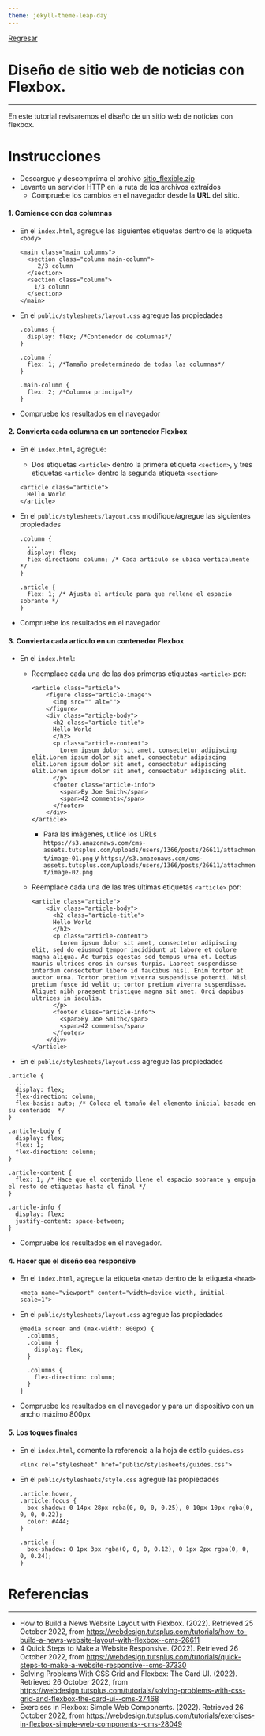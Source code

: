 ```yaml
---
theme: jekyll-theme-leap-day
---
```


[Regresar](/DAWM/)


Diseño de sitio web de noticias con Flexbox.
============================================

* * *

En este tutorial revisaremos el diseño de un sitio web de noticias con flexbox.


Instrucciones
===============

* Descargue y descomprima el archivo [sitio_flexible.zip](../ejercicios/sitio_flexible.zip)
* Levante un servidor HTTP en la ruta de los archivos extraídos
  + Compruebe los cambios en el navegador desde la **URL** del sitio.

#### 1. Comience con dos columnas

* En el `index.html`, agregue las siguientes etiquetas dentro de la etiqueta `<body>`

  ```
  <main class="main columns">
    <section class="column main-column">
       2/3 column
    </section>
    <section class="column">
      1/3 column
    </section>
  </main>
  ```

* En el `public/stylesheets/layout.css` agregue las propiedades

  ```
  .columns {
    display: flex; /*Contenedor de columnas*/
  }

  .column {
    flex: 1; /*Tamaño predeterminado de todas las columnas*/
  }

  .main-column {
    flex: 2; /*Columna principal*/
  }
  ```

* Compruebe los resultados en el navegador

#### 2. Convierta cada columna en un contenedor Flexbox


* En el `index.html`, agregue:
  + Dos etiquetas `<article>` dentro la primera etiqueta `<section>`, y tres etiquetas `<article>` dentro la segunda etiqueta `<section>`

  ```
  <article class="article">
    Hello World
  </article>
  ```


* En el `public/stylesheets/layout.css` modifique/agregue las siguientes propiedades

  ```
  .column {
    ...
    display: flex;
    flex-direction: column; /* Cada artículo se ubica verticalmente */
  }
   
  .article {
    flex: 1; /* Ajusta el artículo para que rellene el espacio sobrante */
  }
  ```

* Compruebe los resultados en el navegador


#### 3. Convierta cada artículo en un contenedor Flexbox 

* En el `index.html`:
  + Reemplace cada una de las dos primeras etiquetas `<article>` por:


      ```
      <article class="article">
          <figure class="article-image">
            <img src="" alt="">
          </figure>
          <div class="article-body">
            <h2 class="article-title">
            Hello World
            </h2>
            <p class="article-content">
              Lorem ipsum dolor sit amet, consectetur adipiscing elit.Lorem ipsum dolor sit amet, consectetur adipiscing elit.Lorem ipsum dolor sit amet, consectetur adipiscing elit.Lorem ipsum dolor sit amet, consectetur adipiscing elit.
            </p>
            <footer class="article-info">
              <span>By Joe Smith</span>
              <span>42 comments</span>
            </footer>
          </div>
      </article>
      ```

    - Para las imágenes, utilice los URLs 
    `https://s3.amazonaws.com/cms-assets.tutsplus.com/uploads/users/1366/posts/26611/attachment/image-01.png` y 
    `https://s3.amazonaws.com/cms-assets.tutsplus.com/uploads/users/1366/posts/26611/attachment/image-02.png`

  + Reemplace cada una de las tres últimas etiquetas `<article>` por:

      ```
      <article class="article">
          <div class="article-body">
            <h2 class="article-title">
            Hello World
            </h2>
            <p class="article-content">
              Lorem ipsum dolor sit amet, consectetur adipiscing elit, sed do eiusmod tempor incididunt ut labore et dolore magna aliqua. Ac turpis egestas sed tempus urna et. Lectus mauris ultrices eros in cursus turpis. Laoreet suspendisse interdum consectetur libero id faucibus nisl. Enim tortor at auctor urna. Tortor pretium viverra suspendisse potenti. Nisl pretium fusce id velit ut tortor pretium viverra suspendisse. Aliquet nibh praesent tristique magna sit amet. Orci dapibus ultrices in iaculis. 
            </p>
            <footer class="article-info">
              <span>By Joe Smith</span>
              <span>42 comments</span>
            </footer>
          </div>
      </article>
      ```   

* En el `public/stylesheets/layout.css` agregue las propiedades

```
.article {
  ...
  display: flex;
  flex-direction: column;
  flex-basis: auto; /* Coloca el tamaño del elemento inicial basado en su contenido  */
}
 
.article-body {
  display: flex;
  flex: 1;
  flex-direction: column;
}
 
.article-content {
  flex: 1; /* Hace que el contenido llene el espacio sobrante y empuja el resto de etiquetas hasta el final */
}

.article-info {
  display: flex;
  justify-content: space-between;
}
```

* Compruebe los resultados en el navegador.

#### 4. Hacer que el diseño sea responsive

* En el `index.html`, agregue la etiqueta `<meta>` dentro de la etiqueta `<head>`

  ```
  <meta name="viewport" content="width=device-width, initial-scale=1">
  ```

* En el `public/stylesheets/layout.css` agregue las propiedades

  ```
  @media screen and (max-width: 800px) {
    .columns,
    .column {
      display: flex;
    }

    .columns {
      flex-direction: column;
    }
  }
  ```

* Compruebe los resultados en el navegador y para un dispositivo con un ancho máximo 800px

#### 5. Los toques finales

* En el `index.html`, comente la referencia a la hoja de estilo `guides.css`

  ```
  <link rel="stylesheet" href="public/stylesheets/guides.css">
  ```


* En el `public/stylesheets/style.css` agregue las propiedades

  ```
  .article:hover,
  .article:focus {
    box-shadow: 0 14px 28px rgba(0, 0, 0, 0.25), 0 10px 10px rgba(0, 0, 0, 0.22);
    color: #444;
  }

  .article {
    box-shadow: 0 1px 3px rgba(0, 0, 0, 0.12), 0 1px 2px rgba(0, 0, 0, 0.24);
  }
  ```


Referencias 
===========

* * *

* How to Build a News Website Layout with Flexbox. (2022). Retrieved 25 October 2022, from https://webdesign.tutsplus.com/tutorials/how-to-build-a-news-website-layout-with-flexbox--cms-26611
* 4 Quick Steps to Make a Website Responsive. (2022). Retrieved 26 October 2022, from https://webdesign.tutsplus.com/tutorials/quick-steps-to-make-a-website-responsive--cms-37330
* Solving Problems With CSS Grid and Flexbox: The Card UI. (2022). Retrieved 26 October 2022, from https://webdesign.tutsplus.com/tutorials/solving-problems-with-css-grid-and-flexbox-the-card-ui--cms-27468
* Exercises in Flexbox: Simple Web Components. (2022). Retrieved 26 October 2022, from https://webdesign.tutsplus.com/tutorials/exercises-in-flexbox-simple-web-components--cms-28049